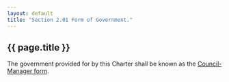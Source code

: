 ```yaml
---
layout: default 
title: "Section 2.01 Form of Government."
---
```


{{ page.title }}
----------------

The government provided for by this Charter shall be known as the
[Council-Manager form](http://en.wikipedia.org/wiki/Council-Manager).
